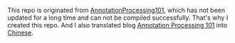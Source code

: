 
This repo is originated from [AnnotationProcessing101](https://github.com/sockeqwe/annotationprocessing101), which has not been updated for a long time and can not be compiled successfully.
That's why I created this repo.
And I also translated blog [Annotation Processing 101](http://hannesdorfmann.com/annotation-processing/annotationprocessing101) into [Chinese](http://blog.imallen.wang/2017/12/22/Annotation-Processing-101-%E8%AF%91%E6%96%87/#more).